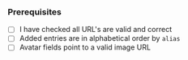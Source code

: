 ### Prerequisites

- [ ] I have checked all URL's are valid and correct
- [ ] Added entries are in alphabetical order by `alias`
- [ ] Avatar fields point to a valid image URL

<!-- Thanks for contributing to UMB.FYI! -->
